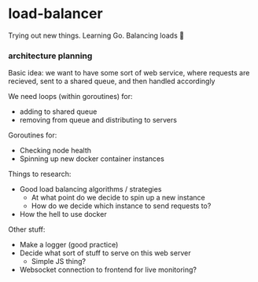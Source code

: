 # load-balancer
Trying out new things. Learning Go. Balancing loads 🤑

### architecture planning

Basic idea: we want to have some sort of web service, where requests are recieved, sent to a shared queue, and then handled accordingly

We need loops (within goroutines) for:
* adding to shared queue
* removing from queue and distributing to servers

Goroutines for:
* Checking node health
* Spinning up new docker container instances

Things to research:
* Good load balancing algorithms / strategies
  * At what point do we decide to spin up a new instance
  * How do we decide which instance to send requests to?
* How the hell to use docker

Other stuff:
* Make a logger (good practice)
* Decide what sort of stuff to serve on this web server
  * Simple JS thing?
* Websocket connection to frontend for live monitoring?